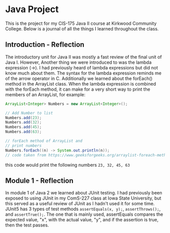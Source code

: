 # Java Project

This is the project for my CIS-175 Java II course at Kirkwood Community College. Below is a journal of all the things I learned throughout the class.

## Introduction - Reflection

The introductory unit for Java II was mostly a fast review of the final unit of Java I. However, Another thing we were introduced to was the lambda expression (->). I had previously heard of lambda expressions but did not know much about them. The syntax for the lambda expression reminds me of the arrow operator in C. Additionally we learned about the forEach() method in the ArrayList class. When the lambda expression is combined with the forEach method, it can make for a very short way to print the members of an ArrayList, for example: 
``` Java
ArrayList<Integer> Numbers = new ArrayList<Integer>();

// Add Number to list
Numbers.add(23);
Numbers.add(32);
Numbers.add(45);
Numbers.add(63);

// forEach method of ArrayList and
// print numbers
Numbers.forEach((n) -> System.out.println(n));
// code taken from https://www.geeksforgeeks.org/arraylist-foreach-method-in-java/
```
this code would print the following numbers `23, 32, 45, 63`


## Module 1 - Reflection

In module 1 of Java 2 we learned about JUnit testing. I had previously been exposed to using JUnit in my ComS-227 class at Iowa State University, but this served as a useful review of JUnit as I hadn't used it for some time. JUnit5 has 3 types of test methods `assertEquals(x, y);`, `assertThrows();`, and `assertTrue();`. The one that is mainly used, assertEquals compares the expected value, "x", with the actual value, "y", and if the assertion is true, then the test passes.
